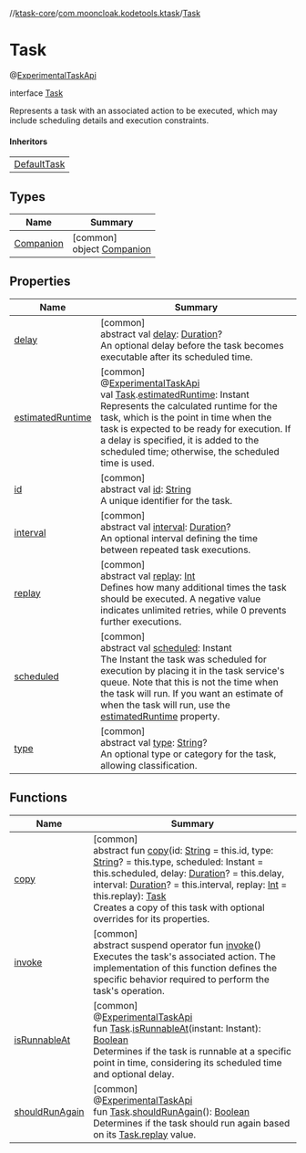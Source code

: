//[ktask-core](../../../index.md)/[com.mooncloak.kodetools.ktask](../index.md)/[Task](index.md)

# Task

@[ExperimentalTaskApi](../-experimental-task-api/index.md)

interface [Task](index.md)

Represents a task with an associated action to be executed, which may include scheduling details and execution constraints.

#### Inheritors

| |
|---|
| [DefaultTask](../-default-task/index.md) |

## Types

| Name | Summary |
|---|---|
| [Companion](-companion/index.md) | [common]<br>object [Companion](-companion/index.md) |

## Properties

| Name | Summary |
|---|---|
| [delay](delay.md) | [common]<br>abstract val [delay](delay.md): [Duration](https://kotlinlang.org/api/core/kotlin-stdlib/kotlin.time/-duration/index.html)?<br>An optional delay before the task becomes executable after its scheduled time. |
| [estimatedRuntime](../estimated-runtime.md) | [common]<br>@[ExperimentalTaskApi](../-experimental-task-api/index.md)<br>val [Task](index.md).[estimatedRuntime](../estimated-runtime.md): Instant<br>Represents the calculated runtime for the task, which is the point in time when the task is expected to be ready for execution. If a delay is specified, it is added to the scheduled time; otherwise, the scheduled time is used. |
| [id](id.md) | [common]<br>abstract val [id](id.md): [String](https://kotlinlang.org/api/core/kotlin-stdlib/kotlin/-string/index.html)<br>A unique identifier for the task. |
| [interval](interval.md) | [common]<br>abstract val [interval](interval.md): [Duration](https://kotlinlang.org/api/core/kotlin-stdlib/kotlin.time/-duration/index.html)?<br>An optional interval defining the time between repeated task executions. |
| [replay](replay.md) | [common]<br>abstract val [replay](replay.md): [Int](https://kotlinlang.org/api/core/kotlin-stdlib/kotlin/-int/index.html)<br>Defines how many additional times the task should be executed. A negative value indicates unlimited retries, while 0 prevents further executions. |
| [scheduled](scheduled.md) | [common]<br>abstract val [scheduled](scheduled.md): Instant<br>The Instant the task was scheduled for execution by placing it in the task service's queue. Note that this is not the time when the task will run. If you want an estimate of when the task will run, use the [estimatedRuntime](../estimated-runtime.md) property. |
| [type](type.md) | [common]<br>abstract val [type](type.md): [String](https://kotlinlang.org/api/core/kotlin-stdlib/kotlin/-string/index.html)?<br>An optional type or category for the task, allowing classification. |

## Functions

| Name | Summary |
|---|---|
| [copy](copy.md) | [common]<br>abstract fun [copy](copy.md)(id: [String](https://kotlinlang.org/api/core/kotlin-stdlib/kotlin/-string/index.html) = this.id, type: [String](https://kotlinlang.org/api/core/kotlin-stdlib/kotlin/-string/index.html)? = this.type, scheduled: Instant = this.scheduled, delay: [Duration](https://kotlinlang.org/api/core/kotlin-stdlib/kotlin.time/-duration/index.html)? = this.delay, interval: [Duration](https://kotlinlang.org/api/core/kotlin-stdlib/kotlin.time/-duration/index.html)? = this.interval, replay: [Int](https://kotlinlang.org/api/core/kotlin-stdlib/kotlin/-int/index.html) = this.replay): [Task](index.md)<br>Creates a copy of this task with optional overrides for its properties. |
| [invoke](invoke.md) | [common]<br>abstract suspend operator fun [invoke](invoke.md)()<br>Executes the task's associated action. The implementation of this function defines the specific behavior required to perform the task's operation. |
| [isRunnableAt](../is-runnable-at.md) | [common]<br>@[ExperimentalTaskApi](../-experimental-task-api/index.md)<br>fun [Task](index.md).[isRunnableAt](../is-runnable-at.md)(instant: Instant): [Boolean](https://kotlinlang.org/api/core/kotlin-stdlib/kotlin/-boolean/index.html)<br>Determines if the task is runnable at a specific point in time, considering its scheduled time and optional delay. |
| [shouldRunAgain](../should-run-again.md) | [common]<br>@[ExperimentalTaskApi](../-experimental-task-api/index.md)<br>fun [Task](index.md).[shouldRunAgain](../should-run-again.md)(): [Boolean](https://kotlinlang.org/api/core/kotlin-stdlib/kotlin/-boolean/index.html)<br>Determines if the task should run again based on its [Task.replay](replay.md) value. |
